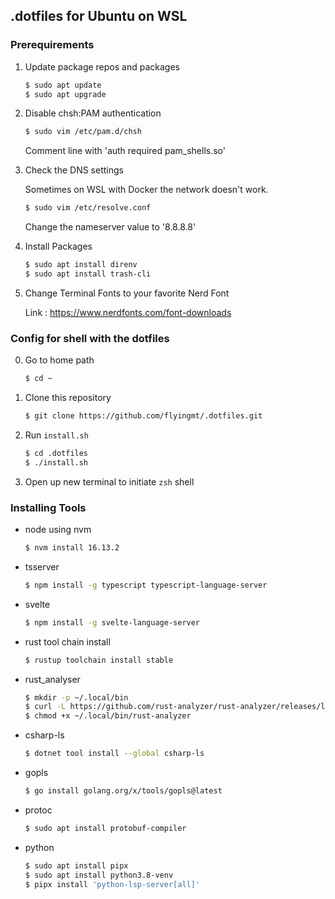 ## .dotfiles for Ubuntu on WSL

### Prerequirements

1. Update package repos and packages

    ```bash
    $ sudo apt update
    $ sudo apt upgrade
    ```

2. Disable chsh:PAM authentication

    ```bash
    $ sudo vim /etc/pam.d/chsh
    ```

    Comment line with 'auth required pam_shells.so'

3. Check the DNS settings

    Sometimes on WSL with Docker the network doesn't work.

    ```bash
    $ sudo vim /etc/resolve.conf
    ```
    
    Change the nameserver value to '8.8.8.8'

4. Install Packages

    ```bash
    $ sudo apt install direnv
    $ sudo apt install trash-cli
    ```

5. Change Terminal Fonts to your favorite Nerd Font

    Link : https://www.nerdfonts.com/font-downloads

### Config for shell with the dotfiles

0. Go to home path

    ```bash
    $ cd ~
    ```

1. Clone this repository

    ```bash
    $ git clone https://github.com/flyingmt/.dotfiles.git
    ```

2. Run `install.sh`

    ```bash
    $ cd .dotfiles
    $ ./install.sh
    ```

3. Open up new terminal to initiate `zsh` shell


### Installing Tools 

- node using nvm
    
    ```bash
    $ nvm install 16.13.2
    ```

- tsserver
    ```bash
    $ npm install -g typescript typescript-language-server
    ```
    
- svelte
    ```bash
    $ npm install -g svelte-language-server
    ```

- rust tool chain install
    ```bash
    $ rustup toolchain install stable
    ```

- rust_analyser
    
    ```bash
    $ mkdir -p ~/.local/bin
    $ curl -L https://github.com/rust-analyzer/rust-analyzer/releases/latest/download/rust-analyzer-x86_64-unknown-linux-gnu.gz | gunzip -c - > ~/.local/bin/rust-analyzer
    $ chmod +x ~/.local/bin/rust-analyzer
    ```

- csharp-ls

    ```bash
    $ dotnet tool install --global csharp-ls
    ```

- gopls

    ```bash
    $ go install golang.org/x/tools/gopls@latest
    ```
  
- protoc

    ```bash
    $ sudo apt install protobuf-compiler
    ```

- python

    ```bash
    $ sudo apt install pipx
    $ sudo apt install python3.8-venv
    $ pipx install 'python-lsp-server[all]'
    ```
